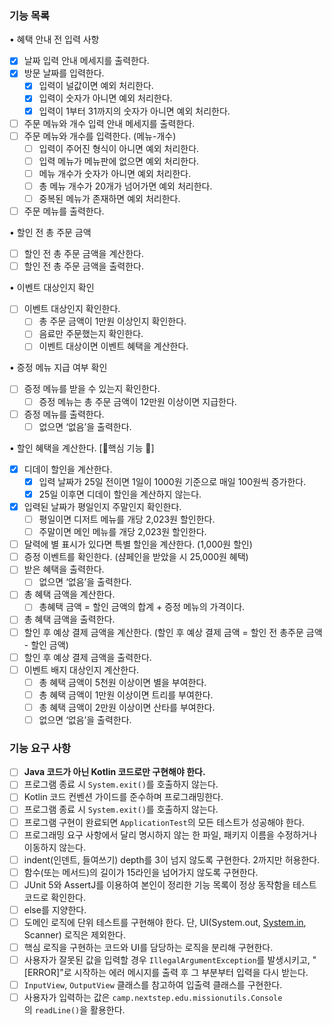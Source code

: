 ### 기능 목록

• 혜택 안내 전 입력 사항

- [x]  날짜 입력 안내 메세지를 출력한다.
- [x]  방문 날짜를 입력한다.
    - [x]  입력이 널값이면 예외 처리한다.
    - [x]  입력이 숫자가 아니면 예외 처리한다.
    - [x]  입력이 1부터 31까지의 숫자가 아니면 예외 처리한다.
- [ ]  주문 메뉴와 개수 입력 안내 메세지를 출력한다.
- [ ]  주문 메뉴와 개수를 입력한다. (메뉴-개수)
    - [ ]  입력이 주어진 형식이 아니면 예외 처리한다.
    - [ ]  입력 메뉴가 메뉴판에 없으면 예외 처리한다.
    - [ ]  메뉴 개수가 숫자가 아니면 예외 처리한다.
    - [ ]  총 메뉴 개수가 20개가 넘어가면 예외 처리한다.
    - [ ]  중복된 메뉴가 존재하면 예외 처리한다.
- [ ]  주문 메뉴를 출력한다.

• 할인 전 총 주문 금액

- [ ]  할인 전 총 주문 금액을 계산한다.
- [ ]  할인 전 총 주문 금액을 출력한다.

• 이벤트 대상인지 확인

- [ ]  이벤트 대상인지 확인한다.
    - [ ]  총 주문 금액이 1만원 이상인지 확인한다.
    - [ ]  음료만 주문했는지 확인한다.
    - [ ]  이벤트 대상이면 이벤트 혜택을 계산한다.

• 증정 메뉴 지급 여부 확인

- [ ]  증정 메뉴를 받을 수 있는지 확인한다.
    - [ ]  증정 메뉴는 총 주문 금액이 12만원 이상이면 지급한다.
- [ ]  증정 메뉴를 출력한다.
    - [ ]  없으면 ‘없음’을 출력한다.

• 할인 혜택을 계산한다. [🌟핵심 기능 🌟]

- [x]  디데이 할인을 계산한다.
    - [x]  입력 날짜가 25일 전이면 1일이 1000원 기준으로 매일 100원씩 증가한다.
    - [x]  25일 이후면 디데이 할인을 계산하지 않는다.
- [x]  입력된 날짜가 평일인지 주말인지 확인한다.
    - [ ]  평일이면 디저트 메뉴를 개당 2,023원 할인한다.
    - [ ]  주말이면 메인 메뉴를 개당 2,023원 할인한다.
- [ ]  달력에 별 표시가 있다면 특별 할인을 계산한다. (1,000원 할인)
- [ ]  증정 이벤트를 확인한다. (샴페인을 받았을 시 25,000원 혜택)
- [ ]  받은 혜택을 출력한다.
    - [ ]  없으면 ‘없음’을 출력한다.
- [ ]  총 혜택 금액을 계산한다.
    - [ ]  총혜택 금액 = 할인 금액의 합계 + 증정 메뉴의 가격이다.
- [ ]  총 혜택 금액을 출력한다.
- [ ]  할인 후 예상 결제 금액을 계산한다. (할인 후 예상 결제 금액 = 할인 전 총주문 금액 - 할인 금액)
- [ ]  할인 후 예상 결제 금액을 출력한다.
- [ ]  이벤트 배지 대상인지 계산한다.
    - [ ]  총 혜택 금액이 5천원 이상이면 별을 부여한다.
    - [ ]  총 혜택 금액이 1만원 이상이면 트리를 부여한다.
    - [ ]  총 혜택 금액이 2만원 이상이면 산타를 부여한다.
    - [ ]  없으면 ‘없음’을 출력한다.

### 기능 요구 사항

- [ ]  **Java 코드가 아닌 Kotlin 코드로만 구현해야 한다.**
- [ ]  프로그램 종료 시 `System.exit()`를 호출하지 않는다.
- [ ]  Kotlin 코드 컨벤션 가이드를 준수하며 프로그래밍한다.
- [ ]  프로그램 종료 시 `System.exit()`를 호출하지 않는다.
- [ ]  프로그램 구현이 완료되면 `ApplicationTest`의 모든 테스트가 성공해야 한다.
- [ ]  프로그래밍 요구 사항에서 달리 명시하지 않는 한 파일, 패키지 이름을 수정하거나 이동하지 않는다.
- [ ]  indent(인덴트, 들여쓰기) depth를 3이 넘지 않도록 구현한다. 2까지만 허용한다.
- [ ]  함수(또는 메서드)의 길이가 15라인을 넘어가지 않도록 구현한다.
- [ ]  JUnit 5와 AssertJ를 이용하여 본인이 정리한 기능 목록이 정상 동작함을 테스트 코드로 확인한다.
- [ ]  else를 지양한다.
- [ ]  도메인 로직에 단위 테스트를 구현해야 한다. 단, UI(System.out, [System.in](http://system.in/), Scanner) 로직은 제외한다.
- [ ]  핵심 로직을 구현하는 코드와 UI를 담당하는 로직을 분리해 구현한다.
- [ ]  사용자가 잘못된 값을 입력할 경우 `IllegalArgumentException`를 발생시키고, "[ERROR]"로 시작하는 에러 메시지를 출력 후 그 부분부터 입력을 다시 받는다.
- [ ]  `InputView`, `OutputView` 클래스를 참고하여 입출력 클래스를 구현한다.
- [ ]  사용자가 입력하는 값은 `camp.nextstep.edu.missionutils.Console`의 `readLine()`을 활용한다.